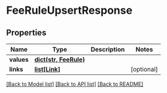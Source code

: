 # FeeRuleUpsertResponse


## Properties
Name | Type | Description | Notes
------------ | ------------- | ------------- | -------------
**values** | [**dict(str, FeeRule)**](FeeRule.md) |  | 
**links** | [**list[Link]**](Link.md) |  | [optional] 

[[Back to Model list]](../README.md#documentation-for-models) [[Back to API list]](../README.md#documentation-for-api-endpoints) [[Back to README]](../README.md)


